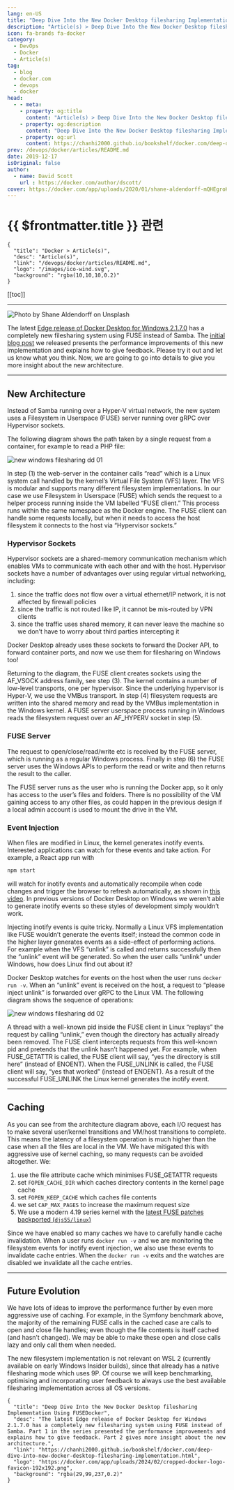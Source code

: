 ```yaml
---
lang: en-US
title: "Deep Dive Into the New Docker Desktop filesharing Implementation Using FUSEDocker"
description: "Article(s) > Deep Dive Into the New Docker Desktop filesharing Implementation Using FUSEDocker"
icon: fa-brands fa-docker
category:
  - DevOps
  - Docker
  - Article(s)
tag:
  - blog
  - docker.com
  - devops
  - docker
head:
  - - meta:
    - property: og:title
      content: "Article(s) > Deep Dive Into the New Docker Desktop filesharing Implementation Using FUSEDocker"
    - property: og:description
      content: "Deep Dive Into the New Docker Desktop filesharing Implementation Using FUSEDocker"
    - property: og:url
      content: https://chanhi2000.github.io/bookshelf/docker.com/deep-dive-into-new-docker-desktop-filesharing-implementation.html
prev: /devops/docker/articles/README.md
date: 2019-12-17
isOriginal: false
author:
  - name: David Scott
    url : https://docker.com/author/dscott/
cover: https://docker.com/app/uploads/2020/01/shane-aldendorff-mQHEgroKw2k-unsplash-scaled.jpg
---
```


# {{ $frontmatter.title }} 관련

```component VPCard
{
  "title": "Docker > Article(s)",
  "desc": "Article(s)",
  "link": "/devops/docker/articles/README.md",
  "logo": "/images/ico-wind.svg",
  "background": "rgba(10,10,10,0.2)"
}
```

[[toc]]

---

<SiteInfo
  name="Deep Dive Into the New Docker Desktop filesharing Implementation Using FUSEDocker"
  desc="The latest Edge release of Docker Desktop for Windows 2.1.7.0 has a completely new filesharing system using FUSE instead of Samba. Part 1 in the series presented the performance improvements and explains how to give feedback. Part 2 gives more insight about the new architecture."
  url="https://docker.com/blog/deep-dive-into-new-docker-desktop-filesharing-implementation"
  logo="https://docker.com/app/uploads/2024/02/cropped-docker-logo-favicon-192x192.png"
  preview="https://docker.com/app/uploads/2020/01/shane-aldendorff-mQHEgroKw2k-unsplash-scaled.jpg"/>

![Photo by [<VPIcon icon="fas fa-globe"/>Shane Aldendorff](https://unsplash.com/@pluyar) on [<VPIcon icon="fas fa-globe"/>Unsplash](https://unsplash.com/s/photos/gear)](https://docker.com/app/uploads/2020/01/shane-aldendorff-mQHEgroKw2k-unsplash-scaled.jpg?fit=1110%2C740&ssl=1)

The latest [<VPIcon icon="fa-brands fa-docker"/>Edge release of Docker Desktop for Windows 2.1.7.0](https://docs.docker.com/docker-for-windows/edge-release-notes/#docker-desktop-community-2170) has a completely new filesharing system using FUSE instead of Samba. The [<VPIcon icon="fa-brands fa-docker"/>initial blog post](https://docker.com/blog/new-filesharing-implementation-in-docker-desktop-windows/) we released presents the performance improvements of this new implementation and explains how to give feedback. Please try it out and let us know what you think. Now, we are going to go into details to give you more insight about the new architecture.

---

## New Architecture

Instead of Samba running over a Hyper-V virtual network, the new system uses a Filesystem in Userspace (FUSE) server running over gRPC over Hypervisor sockets.

The following diagram shows the path taken by a single request from a container, for example to read a PHP file:

![new windows filesharing dd 01](https://docker.com/app/uploads/2019/12/new_windows_filesharing_dd_01.png?fit=1110%2C599&ssl=1)

In step (1) the web-server in the container calls “read” which is a Linux system call handled by the kernel’s Virtual File System (VFS) layer. The VFS is modular and supports many different filesystem implementations. In our case we use Filesystem in Userspace (FUSE) which sends the request to a helper process running inside the VM labelled “FUSE client.” This process runs within the same namespace as the Docker engine. The FUSE client can handle some requests locally, but when it needs to access the host filesystem it connects to the host via “Hypervisor sockets.”

### Hypervisor Sockets

Hypervisor sockets are a shared-memory communication mechanism which enables VMs to communicate with each other and with the host. Hypervisor sockets have a number of advantages over using regular virtual networking, including:

1. since the traffic does not flow over a virtual ethernet/IP network, it is not affected by firewall policies
2. since the traffic is not routed like IP, it cannot be mis-routed by VPN clients
3. since the traffic uses shared memory, it can never leave the machine so we don’t have to worry about third parties intercepting it

Docker Desktop already uses these sockets to forward the Docker API, to forward container ports, and now we use them for filesharing on Windows too!

Returning to the diagram, the FUSE client creates sockets using the AF_VSOCK address family, see step (3). The kernel contains a number of low-level transports, one per hypervisor. Since the underlying hypervisor is Hyper-V, we use the VMBus transport. In step (4) filesystem requests are written into the shared memory and read by the VMBus implementation in the Windows kernel. A FUSE server userspace process running in Windows reads the filesystem request over an AF_HYPERV socket in step (5).

### FUSE Server

The request to open/close/read/write etc is received by the FUSE server, which is running as a regular Windows process. Finally in step (6) the FUSE server uses the Windows APIs to perform the read or write and then returns the result to the caller.  

The FUSE server runs as the user who is running the Docker app, so it only has access to the user’s files and folders. There is no possibility of the VM gaining access to any other files, as could happen in the previous design if a local admin account is used to mount the drive in the VM.

### Event Injection

When files are modified in Linux, the kernel generates inotify events. Interested applications can watch for these events and take action. For example, a React app run with

```sh
npm start
```

will watch for inotify events and automatically recompile when code changes and trigger the browser to refresh automatically, as shown in [<VPIcon icon="fa-brands fa-youtube"/>this video](https://youtu.be/UIJaRp8ESDU). In previous versions of Docker Desktop on Windows we weren’t able to generate inotify events so these styles of development simply wouldn’t work.

<VidStack src="youtube/UIJaRp8ESDU" />

Injecting inotify events is quite tricky. Normally a Linux VFS implementation like FUSE wouldn’t generate the events itself; instead the common code in the higher layer generates events as a side-effect of performing actions. For example when the VFS “unlink” is called and returns successfully then the “unlink” event will be generated. So when the user calls “unlink” under Windows, how does Linux find out about it?

Docker Desktop watches for events on the host when the user runs `docker run -v`. When an “unlink” event is received on the host, a request to “please inject unlink” is forwarded over gRPC to the Linux VM. The following diagram shows the sequence of operations:

![new windows filesharing dd 02](https://docker.com/app/uploads/2019/12/new_windows_filesharing_dd_02.png?fit=1110%2C954&ssl=1)

A thread with a well-known pid inside the FUSE client in Linux “replays” the request by calling “unlink,” even though the directory has actually already been removed. The FUSE client intercepts requests from this well-known pid and pretends that the unlink hasn’t happened yet. For example, when FUSE_GETATTR is called, the FUSE client will say, “yes the directory is still here” (instead of ENOENT). When the FUSE_UNLINK is called, the FUSE client will say, “yes that worked” (instead of ENOENT). As a result of the successful FUSE_UNLINK the Linux kernel generates the inotify event.

---

## Caching

As you can see from the architecture diagram above, each I/O request has to make several user/kernel transitions and VM/host transitions to complete. This means the latency of a filesystem operation is much higher than the case when all the files are local in the VM. We have mitigated this with aggressive use of kernel caching, so many requests can be avoided altogether. We:

1. use the file attribute cache which minimises FUSE_GETATTR requests
2. set `FOPEN_CACHE_DIR` which caches directory contents in the kernel page cache
3. set `FOPEN_KEEP_CACHE` which caches file contents
4. we set `CAP_MAX_PAGES` to increase the maximum request size
5. We use a modern 4.19 series kernel with the [latest FUSE patches backported (<VPIcon icon="iconfont icon-github"/>`djs55/linux`)](https://github.com/djs55/linux/tree/v4.19.76-linuxkit-fuse)

Since we have enabled so many caches we have to carefully handle cache invalidation. When a user runs `docker run -v` and we are monitoring the filesystem events for inotify event injection, we also use these events to invalidate cache entries. When the `docker run -v` exits and the watches are disabled we invalidate all the cache entries.

---

## Future Evolution

We have lots of ideas to improve the performance further by even more aggressive use of caching. For example, in the Symfony benchmark above, the majority of the remaining FUSE calls in the cached case are calls to open and close file handles; even though the file contents is itself cached (and hasn’t changed). We may be able to make these open and close calls lazy and only call them when needed.

The new filesystem implementation is not relevant on WSL 2 (currently available on early Windows Insider builds), since that already has a native filesharing mode which uses 9P. Of course we will keep benchmarking, optimising and incorporating user feedback to always use the best available filesharing implementation across all OS versions.

<!-- TODO: add ARTICLE CARD -->
```component VPCard
{
  "title": "Deep Dive Into the New Docker Desktop filesharing Implementation Using FUSEDocker",
  "desc": "The latest Edge release of Docker Desktop for Windows 2.1.7.0 has a completely new filesharing system using FUSE instead of Samba. Part 1 in the series presented the performance improvements and explains how to give feedback. Part 2 gives more insight about the new architecture.",
  "link": "https://chanhi2000.github.io/bookshelf/docker.com/deep-dive-into-new-docker-desktop-filesharing-implementation.html",
  "logo": "https://docker.com/app/uploads/2024/02/cropped-docker-logo-favicon-192x192.png",
  "background": "rgba(29,99,237,0.2)"
}
```

